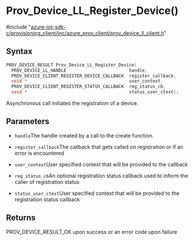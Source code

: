 # Prov_Device_LL_Register_Device()

\#include "[azure-iot-sdk-c/provisioning_client/inc/azure_prov_client/prov_device_ll_client.h](../iot-c-ref-prov-device-ll-client-h.md)"  

## Syntax

```C
PROV_DEVICE_RESULT Prov_Device_LL_Register_Device(
  PROV_DEVICE_LL_HANDLE                        handle,
  PROV_DEVICE_CLIENT_REGISTER_DEVICE_CALLBACK  register_callback,
  void *                                       user_context,
  PROV_DEVICE_CLIENT_REGISTER_STATUS_CALLBACK  reg_status_cb,
  void *                                       status_user_ctext);
```

Asynchronous call initiates the registration of a device.

## Parameters
* `handle`The handle created by a call to the create function. 

* `register_callback`The callback that gets called on registration or if an error is encountered 

* `user_context`User specified context that will be provided to the callback 

* `reg_status_cb`An optional registration status callback used to inform the caller of registration status 

* `status_user_ctext`User specified context that will be provided to the registration status callback

## Returns
PROV_DEVICE_RESULT_OK upon success or an error code upon failure

